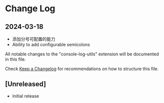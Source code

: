 # Change Log

## 2024-03-18
- 添加分号可配置的能力
- Ability to add configurable semicolons

All notable changes to the "console-log-utils" extension will be documented in this file.

Check [Keep a Changelog](http://keepachangelog.com/) for recommendations on how to structure this file.

## [Unreleased]
- Initial release

